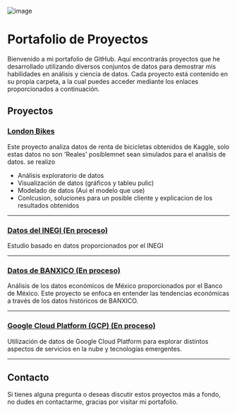 
![image](https://github.com/JairAmaro/Portafolio/assets/122000520/0bb8b891-65d1-421b-ae27-21dc3f550f82)

# Portafolio de Proyectos

Bienvenido a mi portafolio de GitHub. Aquí encontrarás proyectos que he desarrollado utilizando diversos conjuntos de datos para demostrar mis habilidades en análisis y ciencia de datos. Cada proyecto está contenido en su propia carpeta, a la cual puedes acceder mediante los enlaces proporcionados a continuación.

## Proyectos

### [London Bikes](https://github.com/JairAmaro/Portafolio/blob/main/London%20bike%20shariong/London.ipynb)
Este proyecto analiza datos de renta de bicicletas obtenidos de Kaggle, solo estas datos no son 'Reales' posiblemnet sean simulados para el analisis de datos.
se realizo 
* Análisis exploratorio de datos 
* Visualización de datos (gráficos y tableu pulic) 
* Modelado de datos (Aui el modelo que use)
* Conlcusion, soluciones para un posible cliente y explicacion de los resultados obtenidos

---
### [Datos del INEGI (En proceso)](/ruta/a/la/carpeta/de/inegi)
Estudio basado en datos proporcionados por el INEGI

---
### [Datos de BANXICO (En proceso)](/ruta/a/la/carpeta/de/banxico)
Análisis de los datos económicos de México proporcionados por el Banco de México. Este proyecto se enfoca en entender las tendencias económicas a través de los datos históricos de BANXICO.

---
### [Google Cloud Platform (GCP) (En proceso)](/ruta/a/la/carpeta/de/google-market-gcp)
Utilización de datos de Google Cloud Platform para explorar distintos aspectos de servicios en la nube y tecnologías emergentes.

---
## Contacto
Si tienes alguna pregunta o deseas discutir estos proyectos más a fondo, no dudes en contactarme, gracias por visitar mi portafolio.

<!-- * [Correo electrónico](mailto:tucorreo@example.com)
* [LinkedIn](https://www.linkedin.com/in/tulinkedin)
* [Twitter](https://twitter.com/tutwitter)  -->

